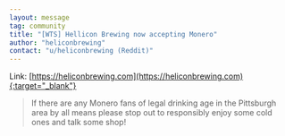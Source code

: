 ```yaml
---
layout: message
tag: community
title: "[WTS] Hellicon Brewing now accepting Monero"
author: "heliconbrewing"	
contact: "u/heliconbrewing (Reddit)"
---
```


Link: [https://heliconbrewing.com](https://heliconbrewing.com){:target="_blank"}

> If there are any Monero fans of legal drinking age in the Pittsburgh area by all means please stop out to responsibly enjoy some cold ones and talk some shop!
